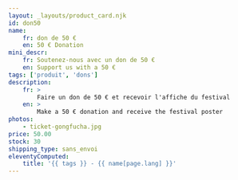 ```yaml
---
layout: _layouts/product_card.njk
id: don50
name:
    fr: don de 50 €
    en: 50 € Donation
mini_descr:
    fr: Soutenez-nous avec un don de 50 €
    en: Support us with a 50 €
tags: ['produit', 'dons']
description: 
    fr: >
        Faire un don de 50 € et recevoir l'affiche du festival
    en: >
        Make a 50 € donation and receive the festival poster
photos:
    - ticket-gongfucha.jpg
price: 50.00
stock: 30
shipping_type: sans_envoi
eleventyComputed:
    title: '{{ tags }} - {{ name[page.lang] }}'
---
```

